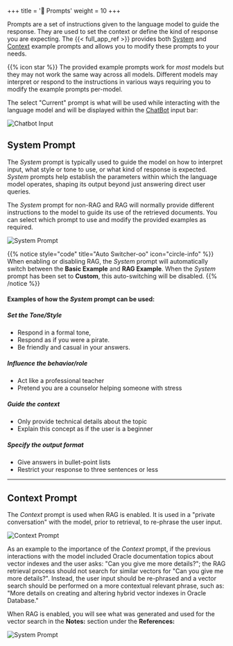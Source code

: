 +++
title = '🎤 Prompts'
weight = 10
+++

<!--
Copyright (c) 2024, 2025, Oracle and/or its affiliates.
Licensed under the Universal Permissive License v1.0 as shown at http://oss.oracle.com/licenses/upl.
-->

Prompts are a set of instructions given to the language model to guide the response.  They are used to set the context or define the kind of response you are expecting.  The {{< full_app_ref >}} provides both [System](#system-prompt) and [Context](#context-prompt) example prompts and allows you to modify these prompts to your needs.

{{% icon star %}} The provided example prompts work for *most* models but they may not work the same way across all models.  Different models may interpret or respond to the instructions in various ways requiring you to modify the example prompts per-model.

The select "Current" prompt is what will be used while interacting with the language model and will be displayed within the [ChatBot](../chatbot) input bar:

![Chatbot Input](../images/chatbot_input_bar.png)

## System Prompt

The *System* prompt is typically used to guide the model on how to interpret input, what style or tone to use, or what kind of response is expected. *System* prompts help establish the parameters within which the language model operates, shaping its output beyond just answering direct user queries.  

The *System* prompt for non-RAG and RAG will normally provide different instructions to the model to guide its use of the retrieved documents.  You can select which prompt to use and modify the provided examples as required.

![System Prompt](../images/prompt_eng_system.png)

{{% notice style="code" title="Auto Switcher-oo" icon="circle-info" %}}
When enabling or disabling RAG, the *System* prompt will automatically switch between the **Basic Example** and **RAG Example**.  When the *System* prompt has been set to **Custom**, this auto-switching will be disabled.
{{% /notice %}}

#### Examples of how the *System* prompt can be used:

##### Set the Tone/Style

- Respond in a formal tone,
- Respond as if you were a pirate.
- Be friendly and casual in your answers.

##### Influence the behavior/role

- Act like a professional teacher
- Pretend you are a counselor helping someone with stress

##### Guide the context

- Only provide technical details about the topic
- Explain this concept as if the user is a beginner

##### Specify the output format

- Give answers in bullet-point lists
- Restrict your response to three sentences or less

---
## Context Prompt

The *Context* prompt is used when RAG is enabled.  It is used in a "private conversation" with the model, prior to retrieval, to re-phrase the user input.  

![Context Prompt](../images/prompt_eng_context.png)

As an example to the importance of the *Context* prompt, if the previous interactions with the model included Oracle documentation topics about vector indexes and the user asks: "Can you give me more details?"; the RAG retrieval process should not search for similar vectors for "Can you give me more details?".  Instead, the user input should be re-phrased and a vector search should be performed on a more contextual relevant phrase, such as: "More details on creating and altering hybrid vector indexes in Oracle Database."

When RAG is enabled, you will see what was generated and used for the vector search in the **Notes:** section under the **References:**

![System Prompt](../images/chatbot_rephrase.png)